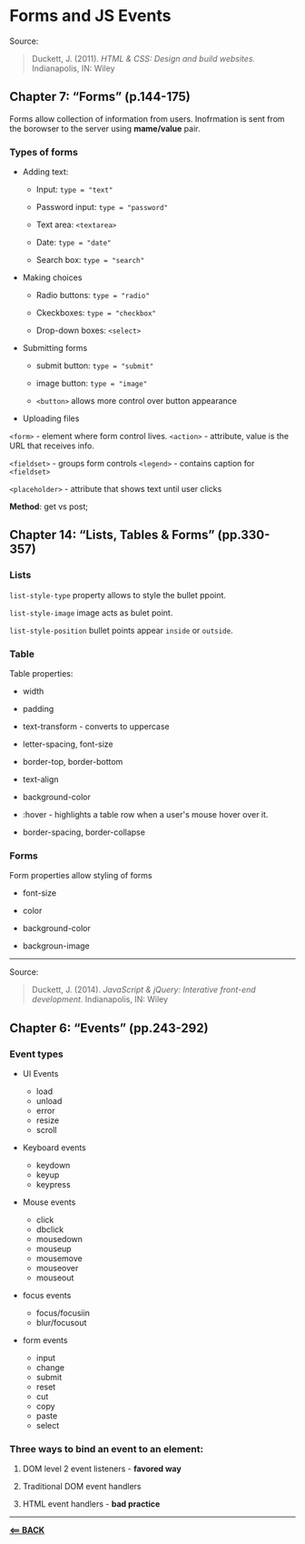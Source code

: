 # Forms and JS Events

Source:
> Duckett, J. (2011). *HTML & CSS: Design and build websites.* Indianapolis, IN: Wiley

## Chapter 7: “Forms” (p.144-175)

Forms allow collection of information from users. Inofrmation is sent from the borowser to the server using **mame/value** pair.

### Types of forms

* Adding text:
  
  * Input: `type = "text"`

  * Password input: `type = "password"`
  
  * Text area: `<textarea>`

  * Date: `type = "date"`

  * Search box: `type = "search"`

* Making choices

  * Radio buttons: `type = "radio"`

  * Ckeckboxes: `type = "checkbox"`

  * Drop-down boxes: `<select>`

* Submitting forms

  * submit button: `type = "submit"`

  * image button: `type = "image"`

  * `<button>` allows more control over button appearance

* Uploading files

`<form>` - element where form control lives.
`<action>` - attribute, value is the URL that receives info. 

`<fieldset>` - groups form controls
`<legend>` - contains caption for `<fieldset>`

`<placeholder>` - attribute that shows text until user clicks

**Method**: get vs post;


## Chapter 14: “Lists, Tables & Forms” (pp.330-357)

### Lists

`list-style-type` property allows to style the bullet ppoint.

`list-style-image` image acts as bulet point.

`list-style-position` bullet points appear `inside` or `outside`.

### Table

Table properties:

* width

* padding

* text-transform - converts to uppercase

* letter-spacing, font-size

* border-top, border-bottom

* text-align

* background-color

* :hover - highlights a table row when a user's mouse hover over it.

* border-spacing, border-collapse

### Forms

Form properties allow styling of forms

* font-size

* color

* background-color

* backgroun-image


-----

Source:
> Duckett, J. (2014). *JavaScript & jQuery: Interative front-end development.* Indianapolis, IN: Wiley

## Chapter 6: “Events” (pp.243-292)

### Event types

* UI Events
  * load
  * unload
  * error
  * resize
  * scroll

* Keyboard events
  * keydown
  * keyup
  * keypress

* Mouse events
  * click
  * dbclick
  * mousedown
  * mouseup
  * mousemove
  * mouseover
  * mouseout

* focus events
  * focus/focusiin
  * blur/focusout

* form events
  * input
  * change
  * submit
  * reset
  * cut
  * copy
  * paste
  * select

### Three ways to bind an event to an element:

1. DOM level 2 event listeners - **favored way**

2. Traditional DOM event handlers

3. HTML event handlers - **bad practice**


-----

[**<== BACK**](201-toc.md)
